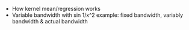 * How kernel mean/regression works
* Variable bandwidth with sin 1/x^2 example: fixed bandwidth, variably bandwidth & actual bandwidth
